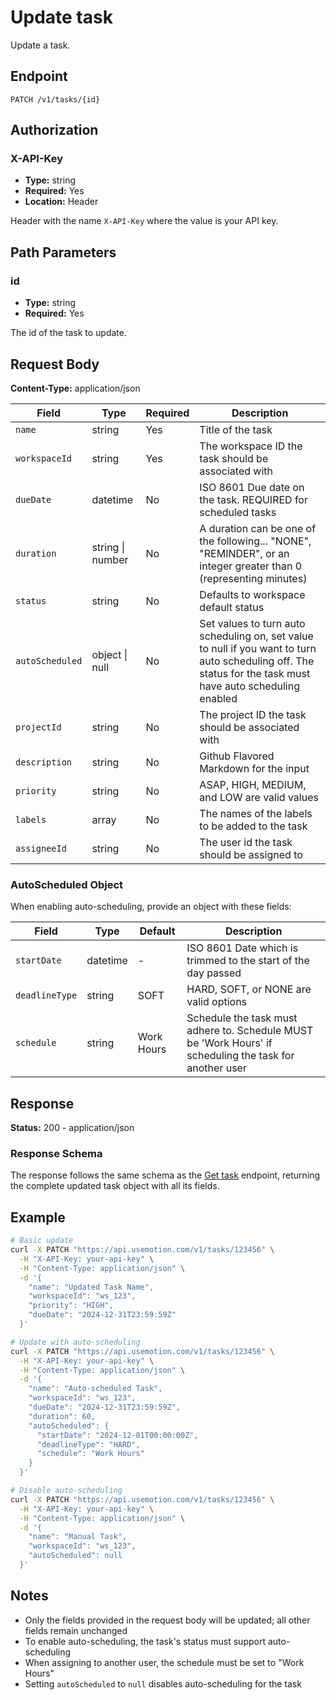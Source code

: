# Update task

Update a task.

## Endpoint

```
PATCH /v1/tasks/{id}
```

## Authorization

### X-API-Key

- **Type:** string
- **Required:** Yes
- **Location:** Header

Header with the name `X-API-Key` where the value is your API key.

## Path Parameters

### id

- **Type:** string
- **Required:** Yes

The id of the task to update.

## Request Body

**Content-Type:** application/json

| Field | Type | Required | Description |
|-------|------|----------|-------------|
| `name` | string | Yes | Title of the task |
| `workspaceId` | string | Yes | The workspace ID the task should be associated with |
| `dueDate` | datetime | No | ISO 8601 Due date on the task. REQUIRED for scheduled tasks |
| `duration` | string \| number | No | A duration can be one of the following... "NONE", "REMINDER", or an integer greater than 0 (representing minutes) |
| `status` | string | No | Defaults to workspace default status |
| `autoScheduled` | object \| null | No | Set values to turn auto scheduling on, set value to null if you want to turn auto scheduling off. The status for the task must have auto scheduling enabled |
| `projectId` | string | No | The project ID the task should be associated with |
| `description` | string | No | Github Flavored Markdown for the input |
| `priority` | string | No | ASAP, HIGH, MEDIUM, and LOW are valid values |
| `labels` | array<string> | No | The names of the labels to be added to the task |
| `assigneeId` | string | No | The user id the task should be assigned to |

### AutoScheduled Object

When enabling auto-scheduling, provide an object with these fields:

| Field | Type | Default | Description |
|-------|------|---------|-------------|
| `startDate` | datetime | - | ISO 8601 Date which is trimmed to the start of the day passed |
| `deadlineType` | string | SOFT | HARD, SOFT, or NONE are valid options |
| `schedule` | string | Work Hours | Schedule the task must adhere to. Schedule MUST be 'Work Hours' if scheduling the task for another user |

## Response

**Status:** 200 - application/json

### Response Schema

The response follows the same schema as the [Get task](./get.md) endpoint, returning the complete updated task object with all its fields.

## Example

```bash
# Basic update
curl -X PATCH "https://api.usemotion.com/v1/tasks/123456" \
  -H "X-API-Key: your-api-key" \
  -H "Content-Type: application/json" \
  -d '{
    "name": "Updated Task Name",
    "workspaceId": "ws_123",
    "priority": "HIGH",
    "dueDate": "2024-12-31T23:59:59Z"
  }'

# Update with auto-scheduling
curl -X PATCH "https://api.usemotion.com/v1/tasks/123456" \
  -H "X-API-Key: your-api-key" \
  -H "Content-Type: application/json" \
  -d '{
    "name": "Auto-scheduled Task",
    "workspaceId": "ws_123",
    "dueDate": "2024-12-31T23:59:59Z",
    "duration": 60,
    "autoScheduled": {
      "startDate": "2024-12-01T00:00:00Z",
      "deadlineType": "HARD",
      "schedule": "Work Hours"
    }
  }'

# Disable auto-scheduling
curl -X PATCH "https://api.usemotion.com/v1/tasks/123456" \
  -H "X-API-Key: your-api-key" \
  -H "Content-Type: application/json" \
  -d '{
    "name": "Manual Task",
    "workspaceId": "ws_123",
    "autoScheduled": null
  }'
```

## Notes

- Only the fields provided in the request body will be updated; all other fields remain unchanged
- To enable auto-scheduling, the task's status must support auto-scheduling
- When assigning to another user, the schedule must be set to "Work Hours"
- Setting `autoScheduled` to `null` disables auto-scheduling for the task
